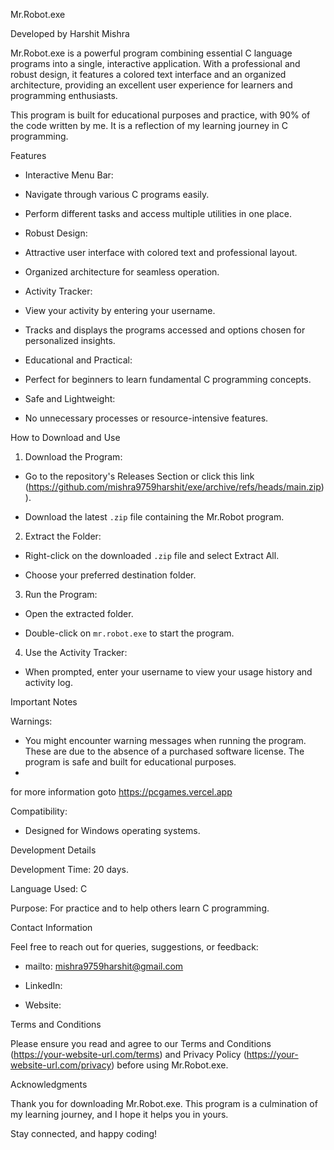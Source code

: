 Mr.Robot.exe

Developed by Harshit Mishra

Mr.Robot.exe is a powerful program combining essential C language programs into a single, interactive application. With a professional and robust design, it features a colored text interface and an organized architecture, providing an excellent user experience for learners and programming enthusiasts.

This program is built for educational purposes and practice, with 90% of the code written by me. It is a reflection of my learning journey in C programming.

Features

- Interactive Menu Bar:

- Navigate through various C programs easily.

- Perform different tasks and access multiple utilities in one place.

- Robust Design:

- Attractive user interface with colored text and professional layout.

- Organized architecture for seamless operation.

- Activity Tracker:

- View your activity by entering your username.

- Tracks and displays the programs accessed and options chosen for personalized insights.

- Educational and Practical:

- Perfect for beginners to learn fundamental C programming concepts.

- Safe and Lightweight:

- No unnecessary processes or resource-intensive features.

How to Download and Use

1. Download the Program:

- Go to the repository's Releases Section  or click this link (https://github.com/mishra9759harshit/exe/archive/refs/heads/main.zip)).

- Download the latest `.zip` file containing the Mr.Robot program.

2. Extract the Folder:

- Right-click on the downloaded `.zip` file and select Extract All.

- Choose your preferred destination folder.

3. Run the Program:

- Open the extracted folder.

- Double-click on `mr.robot.exe` to start the program.

4. Use the Activity Tracker:

- When prompted, enter your username to view your usage history and activity log.

Important Notes

Warnings:

- You might encounter warning messages when running the program. These are due to the absence of a purchased software license. The program is safe and built for educational purposes.
- 
for more information goto https://pcgames.vercel.app

Compatibility:

- Designed for Windows operating systems.

Development Details

Development Time: 20 days.

Language Used: C

Purpose: For practice and to help others learn C programming.

Contact Information

Feel free to reach out for queries, suggestions, or feedback:

- mailto: mishra9759harshit@gmail.com

- LinkedIn: 

- Website: 

Terms and Conditions

Please ensure you read and agree to our Terms and Conditions (https://your-website-url.com/terms) and Privacy Policy (https://your-website-url.com/privacy) before using Mr.Robot.exe.

Acknowledgments

Thank you for downloading Mr.Robot.exe. This program is a culmination of my learning journey, and I hope it helps you in yours.

Stay connected, and happy coding!


